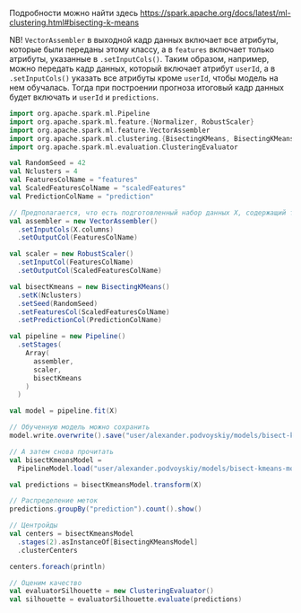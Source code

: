Подробности можно найти здесь https://spark.apache.org/docs/latest/ml-clustering.html#bisecting-k-means

NB! `VectorAssembler` в выходной кадр данных включает все атрибуты, которые были переданы этому классу, а в `features` включает только атрибуты, указанные в `.setInputCols()`. Таким образом, например, можно передать кадр данных, который включает атрибут `userId`, а в `.setInputCols()` указать все атрибуты кроме `userId`, чтобы модель на нем обучалась. Тогда при построении прогноза итоговый кадр данных будет включать и `userId` и `predictions`.

```scala
import org.apache.spark.ml.Pipeline
import org.apache.spark.ml.feature.{Normalizer, RobustScaler}
import org.apache.spark.ml.feature.VectorAssembler
import org.apache.spark.ml.clustering.{BisectingKMeans, BisectingKMeansModel}
import org.apache.spark.ml.evaluation.ClusteringEvaluator

val RandomSeed = 42
val Nclusters = 4
val FeaturesColName = "features"
val ScaledFeaturesColName = "scaledFeatures"
val PredictionColName = "prediction"

// Предполагается, что есть подготовленный набор данных X, содержащий только вещественные признаки
val assembler = new VectorAssembler()
  .setInputCols(X.columns)
  .setOutputCol(FeaturesColName)

val scaler = new RobustScaler()
  .setInputCol(FeaturesColName)
  .setOutputCol(ScaledFeaturesColName)

val bisectKmeans = new BisectingKMeans()
  .setK(Nclusters)
  .setSeed(RandomSeed)
  .setFeaturesCol(ScaledFeaturesColName)
  .setPredictionCol(PredictionColName)

val pipeline = new Pipeline()
  .setStages(
    Array(
      assembler,
      scaler,
      bisectKmeans
    )
  )

val model = pipeline.fit(X)

// Обученную модель можно сохранить
model.write.overwrite().save("user/alexander.podvoyskiy/models/bisect-kmeans-model")

// А затем снова прочитать
val bisectKmeansModel =
  PipelineModel.load("user/alexander.podvoyskiy/models/bisect-kmeans-model")

val predictions = bisectKmeansModel.transform(X)

// Распределение меток
predictions.groupBy("prediction").count().show()

// Центройды
val centers = bisectKmeansModel
  .stages(2).asInstanceOf[BisectingKMeansModel]
  .clusterCenters

centers.foreach(println)

// Оценим качество
val evaluatorSilhouette = new ClusteringEvaluator()
val silhouette = evaluatorSilhouette.evaluate(predictions)
```
